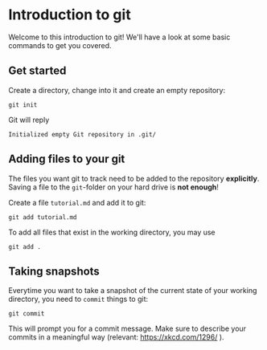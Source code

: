 # Introduction to git

Welcome to this introduction to git! We'll have a look at some basic commands to get you covered.

## Get started

Create a directory, change into it and create an empty repository:

```
git init
```

Git will reply

```
Initialized empty Git repository in .git/
```

## Adding files to your git

The files you want git to track need to be added to the repository **explicitly**. Saving a file to the `git`-folder on your hard drive is **not enough**!

Create a file `tutorial.md` and add it to git:

```
git add tutorial.md
```

To add all files that exist in the working directory, you may use

```
git add .
```

## Taking snapshots

Everytime you want to take a snapshot of the current state of your working directory, you need to `commit` things to git:

```
git commit
```

This will prompt you for a commit message. Make sure to describe your commits in a meaningful way (relevant: https://xkcd.com/1296/ ).



